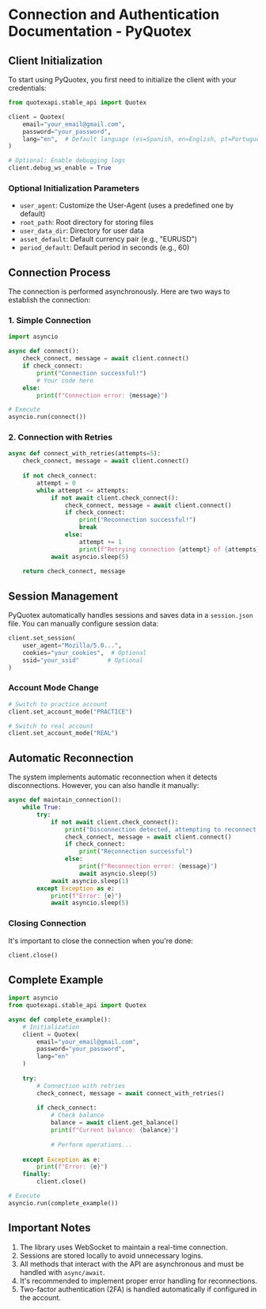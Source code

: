 # Connection and Authentication Documentation - PyQuotex

## Client Initialization

To start using PyQuotex, you first need to initialize the client with your credentials:

```python
from quotexapi.stable_api import Quotex

client = Quotex(
    email="your_email@gmail.com",
    password="your_password",
    lang="en",  # Default language (es=Spanish, en=English, pt=Portuguese)
)

# Optional: Enable debugging logs
client.debug_ws_enable = True
```

### Optional Initialization Parameters

- `user_agent`: Customize the User-Agent (uses a predefined one by default)
- `root_path`: Root directory for storing files
- `user_data_dir`: Directory for user data
- `asset_default`: Default currency pair (e.g., "EURUSD")
- `period_default`: Default period in seconds (e.g., 60)

## Connection Process

The connection is performed asynchronously. Here are two ways to establish the connection:

### 1. Simple Connection

```python
import asyncio

async def connect():
    check_connect, message = await client.connect()
    if check_connect:
        print("Connection successful!")
        # Your code here
    else:
        print(f"Connection error: {message}")

# Execute
asyncio.run(connect())
```

### 2. Connection with Retries

```python
async def connect_with_retries(attempts=5):
    check_connect, message = await client.connect()
    
    if not check_connect:
        attempt = 0
        while attempt <= attempts:
            if not await client.check_connect():
                check_connect, message = await client.connect()
                if check_connect:
                    print("Reconnection successful!")
                    break
                else:
                    attempt += 1
                    print(f"Retrying connection {attempt} of {attempts}")
            await asyncio.sleep(5)
    
    return check_connect, message
```

## Session Management

PyQuotex automatically handles sessions and saves data in a `session.json` file. You can manually configure session data:

```python
client.set_session(
    user_agent="Mozilla/5.0...", 
    cookies="your_cookies",  # Optional
    ssid="your_ssid"        # Optional
)
```

### Account Mode Change

```python
# Switch to practice account
client.set_account_mode("PRACTICE")

# Switch to real account
client.set_account_mode("REAL")
```

## Automatic Reconnection

The system implements automatic reconnection when it detects disconnections. However, you can also handle it manually:

```python
async def maintain_connection():
    while True:
        try:
            if not await client.check_connect():
                print("Disconnection detected, attempting to reconnect...")
                check_connect, message = await client.connect()
                if check_connect:
                    print("Reconnection successful")
                else:
                    print(f"Reconnection error: {message}")
                    await asyncio.sleep(5)
            await asyncio.sleep(1)
        except Exception as e:
            print(f"Error: {e}")
            await asyncio.sleep(5)
```

### Closing Connection

It's important to close the connection when you're done:

```python
client.close()
```

## Complete Example

```python
import asyncio
from quotexapi.stable_api import Quotex

async def complete_example():
    # Initialization
    client = Quotex(
        email="your_email@gmail.com",
        password="your_password",
        lang="en"
    )
    
    try:
        # Connection with retries
        check_connect, message = await connect_with_retries()
        
        if check_connect:
            # Check balance
            balance = await client.get_balance()
            print(f"Current balance: {balance}")
            
            # Perform operations...
            
    except Exception as e:
        print(f"Error: {e}")
    finally:
        client.close()

# Execute
asyncio.run(complete_example())
```

## Important Notes

1. The library uses WebSocket to maintain a real-time connection.
2. Sessions are stored locally to avoid unnecessary logins.
3. All methods that interact with the API are asynchronous and must be handled with `async/await`.
4. It's recommended to implement proper error handling for reconnections.
5. Two-factor authentication (2FA) is handled automatically if configured in the account.